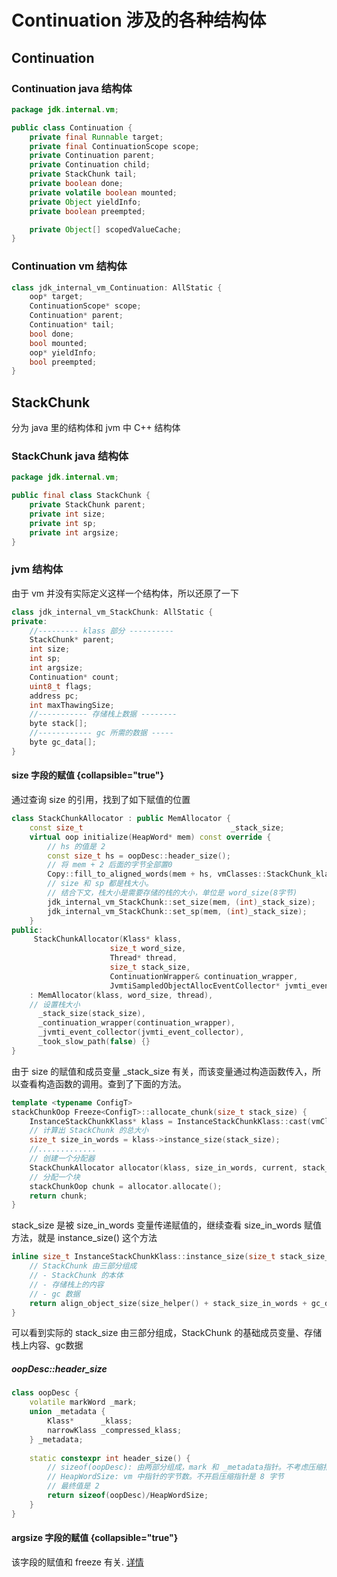 # Continuation 涉及的各种结构体

## Continuation

### Continuation java 结构体

```java
package jdk.internal.vm;

public class Continuation {
    private final Runnable target;
    private final ContinuationScope scope;
    private Continuation parent;
    private Continuation child;
    private StackChunk tail;
    private boolean done;
    private volatile boolean mounted;
    private Object yieldInfo;
    private boolean preempted;

    private Object[] scopedValueCache;
}
```

### Continuation vm 结构体

```c++
class jdk_internal_vm_Continuation: AllStatic {
    oop* target;
    ContinuationScope* scope;
    Continuation* parent;
    Continuation* tail;
    bool done;
    bool mounted;
    oop* yieldInfo;
    bool preempted;
}
```

## StackChunk

分为 java 里的结构体和 jvm 中 C++ 结构体

### StackChunk java 结构体

```java
package jdk.internal.vm;

public final class StackChunk {
    private StackChunk parent;
    private int size;
    private int sp;
    private int argsize;
}
```

### jvm 结构体

由于 vm 并没有实际定义这样一个结构体，所以还原了一下

```c++
class jdk_internal_vm_StackChunk: AllStatic {
private:
    //--------- klass 部分 ----------
    StackChunk* parent;
    int size;
    int sp;
    int argsize;
    Continuation* count;
    uint8_t flags;
    address pc;
    int maxThawingSize;
    //----------- 存储栈上数据 --------
    byte stack[];
    //------------ gc 所需的数据 -----
    byte gc_data[];
}
```

#### size 字段的赋值 {collapsible="true"}

通过查询 size 的引用，找到了如下赋值的位置

```c++
class StackChunkAllocator : public MemAllocator {
    const size_t                                 _stack_size;
    virtual oop initialize(HeapWord* mem) const override {
        // hs 的值是 2 
        const size_t hs = oopDesc::header_size();
        // 将 mem + 2 后面的字节全部置0        
        Copy::fill_to_aligned_words(mem + hs, vmClasses::StackChunk_klass()->size_helper() - hs);
        // size 和 sp 都是栈大小。
        // 结合下文，栈大小是需要存储的栈的大小，单位是 word_size(8字节)
        jdk_internal_vm_StackChunk::set_size(mem, (int)_stack_size);
        jdk_internal_vm_StackChunk::set_sp(mem, (int)_stack_size);
    }
public:    
     StackChunkAllocator(Klass* klass,
                      size_t word_size,
                      Thread* thread,
                      size_t stack_size,
                      ContinuationWrapper& continuation_wrapper,
                      JvmtiSampledObjectAllocEventCollector* jvmti_event_collector)
    : MemAllocator(klass, word_size, thread),
    // 设置栈大小
      _stack_size(stack_size),
      _continuation_wrapper(continuation_wrapper),
      _jvmti_event_collector(jvmti_event_collector),
      _took_slow_path(false) {}
}
```

由于 size 的赋值和成员变量 _stack_size 有关，而该变量通过构造函数传入，所以查看构造函数的调用。查到了下面的方法。

```c++
template <typename ConfigT>
stackChunkOop Freeze<ConfigT>::allocate_chunk(size_t stack_size) {
    InstanceStackChunkKlass* klass = InstanceStackChunkKlass::cast(vmClasses::StackChunk_klass());
    // 计算出 StackChunk 的总大小
    size_t size_in_words = klass->instance_size(stack_size);
    //.............
    // 创建一个分配器
    StackChunkAllocator allocator(klass, size_in_words, current, stack_size, _cont, _jvmti_event_collector);
    // 分配一个块
    stackChunkOop chunk = allocator.allocate();
    return chunk;
}
```

stack_size 是被 size_in_words 变量传递赋值的，继续查看 size_in_words 赋值方法，就是 instance_size() 这个方法

```c++
inline size_t InstanceStackChunkKlass::instance_size(size_t stack_size_in_words) const {
    // StackChunk 由三部分组成
    // - StackChunk 的本体
    // - 存储栈上的内容
    // - gc 数据
    return align_object_size(size_helper() + stack_size_in_words + gc_data_size(stack_size_in_words));
}
```

可以看到实际的 stack_size 由三部分组成，StackChunk 的基础成员变量、存储栈上内容、gc数据

##### oopDesc::header_size

```c++
class oopDesc {
    volatile markWord _mark;
    union _metadata {
        Klass*      _klass;
        narrowKlass _compressed_klass;
    } _metadata;
    
    static constexpr int header_size() {
        // sizeof(oopDesc): 由两部分组成，mark 和 _metadata指针。不考虑压缩指针的情况，值是 8 + 8 = 16 字节。
        // HeapWordSize: vm 中指针的字节数。不开启压缩指针是 8 字节
        // 最终值是 2
        return sizeof(oopDesc)/HeapWordSize; 
    }   
}
```

#### argsize 字段的赋值 {collapsible="true"}

该字段的赋值和 freeze 有关. [详情](Learn-Virtual-Thread.md "解释执行的帧")
